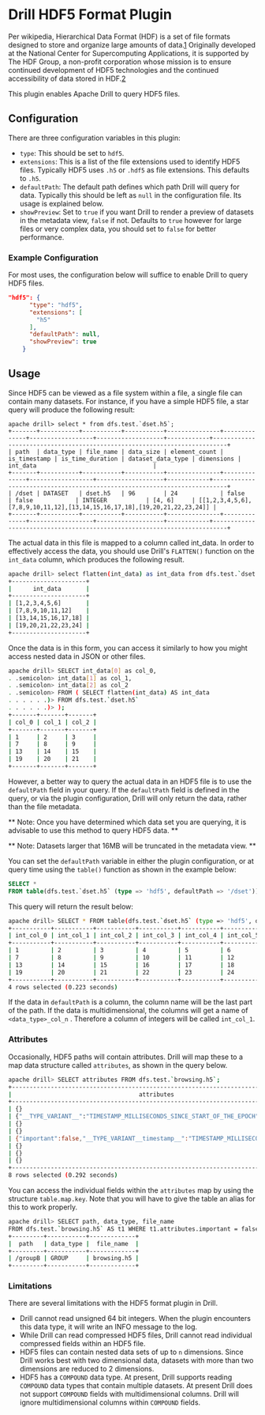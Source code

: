 # Drill HDF5 Format Plugin
Per wikipedia, Hierarchical Data Format (HDF) is a set of file formats designed to store and organize large amounts of data.[1] Originally developed at the National Center for
 Supercomputing Applications, it is supported by The HDF Group, a non-profit corporation whose mission is to ensure continued development of HDF5 technologies and the continued
  accessibility of data stored in HDF.[2]

This plugin enables Apache Drill to query HDF5 files.

## Configuration
There are three configuration variables in this plugin:
* `type`: This should be set to `hdf5`.
* `extensions`: This is a list of the file extensions used to identify HDF5 files. Typically HDF5 uses `.h5` or `.hdf5` as file extensions. This defaults to `.h5`.
* `defaultPath`: The default path defines which path Drill will query for data. Typically this should be left as `null` in the configuration file. Its usage is explained below.
* `showPreview`: Set to `true` if you want Drill to render a preview of datasets in the metadata view, `false` if not.  Defaults to `true` however for large files or very
    complex data, you should set to `false` for better performance.

### Example Configuration
For most uses, the configuration below will suffice to enable Drill to query HDF5 files.
```json
"hdf5": {
      "type": "hdf5",
      "extensions": [
        "h5"
      ],
      "defaultPath": null,
      "showPreview": true
    }
```
## Usage
Since HDF5 can be viewed as a file system within a file, a single file can contain many datasets. For instance, if you have a simple HDF5 file, a star query will produce the following result:
```
apache drill> select * from dfs.test.`dset.h5`;
+-------+-----------+-----------+-----------+---------------+--------------+------------------+-------------------+------------+--------------------------------------------------------------------------+
| path  | data_type | file_name | data_size | element_count | is_timestamp | is_time_duration | dataset_data_type | dimensions |                                 int_data                                 |
+-------+-----------+-----------+-----------+---------------+--------------+------------------+-------------------+------------+--------------------------------------------------------------------------+
| /dset | DATASET   | dset.h5   | 96        | 24            | false        | false            | INTEGER           | [4, 6]     | [[1,2,3,4,5,6],[7,8,9,10,11,12],[13,14,15,16,17,18],[19,20,21,22,23,24]] |
+-------+-----------+-----------+-----------+---------------+--------------+------------------+-------------------+------------+--------------------------------------------------------------------------+
```
The actual data in this file is mapped to a column called int_data. In order to effectively access the data, you should use Drill's `FLATTEN()` function on the `int_data` column, which produces the following result.

```bash
apache drill> select flatten(int_data) as int_data from dfs.test.`dset.h5`;
+---------------------+
|      int_data       |
+---------------------+
| [1,2,3,4,5,6]       |
| [7,8,9,10,11,12]    |
| [13,14,15,16,17,18] |
| [19,20,21,22,23,24] |
+---------------------+
```
Once the data is in this form, you can access it similarly to how you might access nested data in JSON or other files. 

```bash
apache drill> SELECT int_data[0] as col_0,
. .semicolon> int_data[1] as col_1,
. .semicolon> int_data[2] as col_2
. .semicolon> FROM ( SELECT flatten(int_data) AS int_data
. . . . . .)> FROM dfs.test.`dset.h5`
. . . . . .)> );
+-------+-------+-------+
| col_0 | col_1 | col_2 |
+-------+-------+-------+
| 1     | 2     | 3     |
| 7     | 8     | 9     |
| 13    | 14    | 15    |
| 19    | 20    | 21    |
+-------+-------+-------+
```

However, a better way to query the actual data in an HDF5 file is to use the `defaultPath` field in your query. If the `defaultPath` field is defined in the query, or via
 the plugin configuration, Drill will only return the data, rather than the file metadata.
 
 ** Note: Once you have determined which data set you are querying, it is advisable to use this method to query HDF5 data. **
 
 ** Note: Datasets larger that 16MB will be truncated in the metadata view. **
 
 You can set the `defaultPath` variable in either the plugin configuration, or at query time using the `table()` function as shown in the example below:
 
 ```sql
SELECT * 
FROM table(dfs.test.`dset.h5` (type => 'hdf5', defaultPath => '/dset'))
```
 This query will return the result below:
 
 ```bash
 apache drill> SELECT * FROM table(dfs.test.`dset.h5` (type => 'hdf5', defaultPath => '/dset'));
 +-----------+-----------+-----------+-----------+-----------+-----------+
 | int_col_0 | int_col_1 | int_col_2 | int_col_3 | int_col_4 | int_col_5 |
 +-----------+-----------+-----------+-----------+-----------+-----------+
 | 1         | 2         | 3         | 4         | 5         | 6         |
 | 7         | 8         | 9         | 10        | 11        | 12        |
 | 13        | 14        | 15        | 16        | 17        | 18        |
 | 19        | 20        | 21        | 22        | 23        | 24        |
 +-----------+-----------+-----------+-----------+-----------+-----------+
 4 rows selected (0.223 seconds)

```

If the data in `defaultPath` is a column, the column name will be the last part of the path. If the data is multidimensional, the columns will get a name of `<data_type>_col_n`
. Therefore a column of integers will be called `int_col_1`.

### Attributes
Occasionally, HDF5 paths will contain attributes. Drill will map these to a map data structure called `attributes`, as shown in the query below.
```bash
apache drill> SELECT attributes FROM dfs.test.`browsing.h5`;
+----------------------------------------------------------------------------------+
|                                    attributes                                    |
+----------------------------------------------------------------------------------+
| {}                                                                               |
| {"__TYPE_VARIANT__":"TIMESTAMP_MILLISECONDS_SINCE_START_OF_THE_EPOCH"}           |
| {}                                                                               |
| {}                                                                               |
| {"important":false,"__TYPE_VARIANT__timestamp__":"TIMESTAMP_MILLISECONDS_SINCE_START_OF_THE_EPOCH","timestamp":1550033296762} |
| {}                                                                               |
| {}                                                                               |
| {}                                                                               |
+----------------------------------------------------------------------------------+
8 rows selected (0.292 seconds)
```
You can access the individual fields within the `attributes` map by using the structure `table.map.key`. Note that you will have to give the table an alias for this to work properly.
```bash
apache drill> SELECT path, data_type, file_name
FROM dfs.test.`browsing.h5` AS t1 WHERE t1.attributes.important = false;
+---------+-----------+-------------+
|  path   | data_type |  file_name  |
+---------+-----------+-------------+
| /groupB | GROUP     | browsing.h5 |
+---------+-----------+-------------+
```

### Limitations
There are several limitations with the HDF5 format plugin in Drill.
* Drill cannot read unsigned 64 bit integers. When the plugin encounters this data type, it will write an INFO message to the log.
* While Drill can read compressed HDF5 files, Drill cannot read individual compressed fields within an HDF5 file.
* HDF5 files can contain nested data sets of up to `n` dimensions. Since Drill works best with two dimensional data, datasets with more than two dimensions are reduced to 2
 dimensions.
 * HDF5 has a `COMPOUND` data type. At present, Drill supports reading `COMPOUND` data types that contain multiple datasets. At present Drill does not support `COMPOUND` fields
  with multidimensional columns. Drill will ignore multidimensional columns within `COMPOUND` fields.
 
 [1]: https://en.wikipedia.org/wiki/Hierarchical_Data_Format
 [2]: https://www.hdfgroup.org
